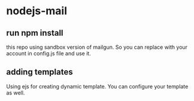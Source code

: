 # nodejs-mail

## run npm install

 this repo using sandbox version of mailgun. So you can replace with your account in config.js file and use it.
 
 ## adding templates
 Using ejs for creating dynamic template. You can configure your template as well.
